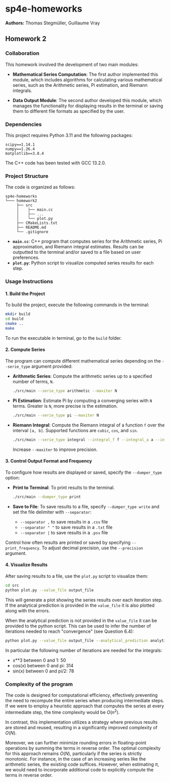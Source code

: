 # sp4e-homeworks

**Authors:** Thomas Stegmüller, Guillaume Vray

## Homework 2

### Collaboration

This homework involved the development of two main modules:

- **Mathematical Series Computation**: The first author implemented this module, which includes algorithms for calculating various mathematical series, such as the Arithmetic series, Pi estimation, and Riemann integrals.

- **Data Output Module**: The second author developed this module, which manages the functionality for displaying results in the terminal or saving them to different file formats as specified by the user.

### Dependencies

This project requires Python 3.11 and the following packages:

```plaintext
scipy==1.14.1
numpy==1.26.4
matplotlib==3.8.4
```

The C++ code has been tested with GCC 13.2.0.

### Project Structure

The code is organized as follows:

```plaintext
sp4e-homeworks
└─── homework2
     ├── src
     │    ├── main.cc
     │    ├── ...
     │    └── plot.py
     ├── CMakeLists.txt
     ├── README.md
     └── .gitignore
```

- **`main.cc`**: C++ program that computes series for the Arithmetic series, Pi approximation, and Riemann integral estimates. Results can be outputted to the terminal and/or saved to a file based on user preferences.
- **`plot.py`**: Python script to visualize computed series results for each step.

### Usage Instructions

#### 1. Build the Project

To build the project, execute the following commands in the terminal:

```bash
mkdir build
cd build
cmake ..
make
```
To run the executable in terminal, go to the `build` folder.

#### 2. Compute Series

The program can compute different mathematical series depending on the `--serie_type` argument provided:

- **Arithmetic Series**: Compute the arithmetic series up to a specified number of terms, `N`.

    ```bash
    ./src/main --serie_type arithmetic --maxiter N
    ```

- **Pi Estimation**: Estimate Pi by computing a converging series with `N` terms. Greater is `N`, more precise is the estimation.

    ```bash
    ./src/main --serie_type pi --maxiter N
    ```

- **Riemann Integral**: Compute the Riemann integral of a function `f` over the interval `[a, b]`. Supported functions are `cubic`, `cos`, and `sin`.

    ```bash
    ./src/main --serie_type integral --integral_f f --integral_a a --integral_b b --maxiter N
    ```

    Increase `--maxiter` to improve precision.

#### 3. Control Output Format and Frequency

To configure how results are displayed or saved, specify the `--dumper_type` option:

- **Print to Terminal**: To print results to the terminal.

    ```bash
    ./src/main --dumper_type print
    ```

- **Save to File**: To save results to a file, specify `--dumper_type write` and set the file delimiter with `--separator`:
    - `--separator ,` to save results in a `.csv` file
    - `--separator " "` to save results in a `.txt` file
    - `--separator |` to save results in a `.psv` file

Control how often results are printed or saved by specifying `--print_frequency`. To adjust decimal precision, use the `--precision` argument.

#### 4. Visualize Results

After saving results to a file, use the `plot.py` script to visualize them:

```bash
cd src
python plot.py --value_file output_file
```

This will generate a plot showing the series results over each iteration step. If the analytical prediction
is provided in the `value_file` it is also plotted along with the errors.

When the analytical prediction is not provided in the `value_file` it can be provided to the python script.
This can be used to infer the number of iterations needed to reach "convergence" (see Question 6.4):


```bash
python plot.py --value_file output_file --analytical_prediction analytical_prediction
```

In particular the following number of iterations are needed for the integrals:

- x**3 between 0 and 1: 50
- cos(x) between 0 and pi: 314 
- sin(x) between 0 and pi/2: 78

### Complexity of the program

The code is designed for computational efficiency, effectively preventing the need to recompute the entire series when producing intermediate steps. If we were to employ a heuristic approach that computes the series at every intermediate step, the time complexity would be $O(n^2)$.

In contrast, this implementation utilizes a strategy where previous results are stored and reused, resulting in a significantly improved complexity of $O(N)$.

Moreover, we can further minimize rounding errors in floating-point operations by summing the terms in reverse order. The optimal complexity for this approach remains $O(N)$, particularly if the series is strictly monotonic. For instance, in the case of an increasing series like the arithmetic series, the existing code suffices. However, when estimating $\pi$, we would need to incorporate additional code to explicitly compute the terms in reverse order.
